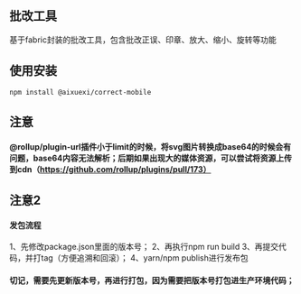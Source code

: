<!--
 * @Author: songxiaolin sxldongman@163.com
 * @Date: 2023-03-24 16:44:16
 * @LastEditors: songxiaolin sxldongman@163.com
 * @LastEditTime: 2023-07-11 18:21:55
 * @FilePath: /correct-mobile/README.md
 * @Description: 
 * Copyright (c) 2023 by ${git_name} email: ${git_email}, All Rights Reserved.
-->
## 批改工具
基于fabric封装的批改工具，包含批改正误、印章、放大、缩小、旋转等功能

## 使用安装
```
npm install @aixuexi/correct-mobile
```

## 注意
#### @rollup/plugin-url插件小于limit的时候，将svg图片转换成base64的时候会有问题，base64内容无法解析；后期如果出现大的媒体资源，可以尝试将资源上传到cdn（https://github.com/rollup/plugins/pull/173）

## 注意2
#### 发包流程
1、先修改package.json里面的版本号；
2、再执行npm run build
3、再提交代码，并打tag（方便追溯和回滚）；
4、yarn/npm publish进行发布包
#### 切记，需要先更新版本号，再进行打包，因为需要把版本号打包进生产环境代码；